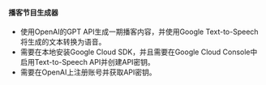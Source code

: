 #### 播客节目生成器
- 使用OpenAI的GPT API生成一期播客内容，并使用Google Text-to-Speech将生成的文本转换为语音。
- 需要在本地安装Google Cloud SDK，并且需要在Google Cloud Console中启用Text-to-Speech API并创建API密钥。
- 需要在OpenAI上注册账号并获取API密钥。
